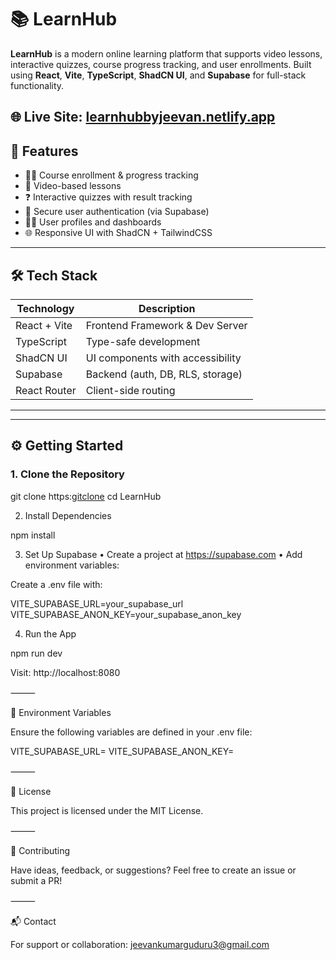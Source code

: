 # 📚 LearnHub

**LearnHub** is a modern online learning platform that supports video lessons, interactive quizzes, course progress tracking, and user enrollments. Built using **React**, **Vite**, **TypeScript**, **ShadCN UI**, and **Supabase** for full-stack functionality.

🌐 **Live Site**: [learnhubbyjeevan.netlify.app](https://learnhubbyjeevan.netlify.app)
---

## 🚀 Features

- 👩‍🏫 Course enrollment & progress tracking
- 🎥 Video-based lessons
- ❓ Interactive quizzes with result tracking
- 🔐 Secure user authentication (via Supabase)
- 🧑‍🎓 User profiles and dashboards
- 🌐 Responsive UI with ShadCN + TailwindCSS

---

## 🛠️ Tech Stack

| Technology     | Description                      |
|----------------|----------------------------------|
| React + Vite   | Frontend Framework & Dev Server  |
| TypeScript     | Type-safe development            |
| ShadCN UI      | UI components with accessibility |
| Supabase       | Backend (auth, DB, RLS, storage) |
| React Router   | Client-side routing              |
-----------------------------------------------------

---

## ⚙️ Getting Started

### 1. Clone the Repository

git clone https:[gitclone](//github.com/your-username/LearnHub.git)
cd LearnHub

2. Install Dependencies

npm install

3. Set Up Supabase
	•	Create a project at https://supabase.com
	•	Add environment variables:

Create a .env file with:

VITE_SUPABASE_URL=your_supabase_url
VITE_SUPABASE_ANON_KEY=your_supabase_anon_key

4. Run the App

npm run dev

Visit: http://localhost:8080

⸻

🔐 Environment Variables

Ensure the following variables are defined in your .env file:

VITE_SUPABASE_URL=
VITE_SUPABASE_ANON_KEY=

⸻

📜 License

This project is licensed under the MIT License.

⸻

🤝 Contributing

Have ideas, feedback, or suggestions? Feel free to create an issue or submit a PR!

⸻

📬 Contact

For support or collaboration: jeevankumarguduru3@gmail.com

